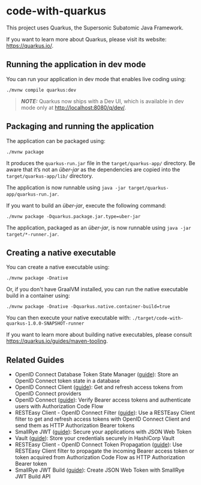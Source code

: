 # code-with-quarkus

This project uses Quarkus, the Supersonic Subatomic Java Framework.

If you want to learn more about Quarkus, please visit its website: <https://quarkus.io/>.

## Running the application in dev mode

You can run your application in dev mode that enables live coding using:

```shell script
./mvnw compile quarkus:dev
```

> **_NOTE:_**  Quarkus now ships with a Dev UI, which is available in dev mode only at <http://localhost:8080/q/dev/>.

## Packaging and running the application

The application can be packaged using:

```shell script
./mvnw package
```

It produces the `quarkus-run.jar` file in the `target/quarkus-app/` directory.
Be aware that it’s not an _über-jar_ as the dependencies are copied into the `target/quarkus-app/lib/` directory.

The application is now runnable using `java -jar target/quarkus-app/quarkus-run.jar`.

If you want to build an _über-jar_, execute the following command:

```shell script
./mvnw package -Dquarkus.package.jar.type=uber-jar
```

The application, packaged as an _über-jar_, is now runnable using `java -jar target/*-runner.jar`.

## Creating a native executable

You can create a native executable using:

```shell script
./mvnw package -Dnative
```

Or, if you don't have GraalVM installed, you can run the native executable build in a container using:

```shell script
./mvnw package -Dnative -Dquarkus.native.container-build=true
```

You can then execute your native executable with: `./target/code-with-quarkus-1.0.0-SNAPSHOT-runner`

If you want to learn more about building native executables, please consult <https://quarkus.io/guides/maven-tooling>.

## Related Guides

- OpenID Connect Database Token State Manager ([guide](https://quarkus.io/guides/security-openid-connect-client)): Store an OpenID Connect token state in a database
- OpenID Connect Client ([guide](https://quarkus.io/guides/security-openid-connect-client)): Get and refresh access tokens from OpenID Connect providers
- OpenID Connect ([guide](https://quarkus.io/guides/security-openid-connect)): Verify Bearer access tokens and authenticate users with Authorization Code Flow
- RESTEasy Client - OpenID Connect Filter ([guide](https://quarkus.io/guides/security-openid-connect-client)): Use a RESTEasy Client filter to get and refresh access tokens with OpenID Connect Client and send them as HTTP Authorization Bearer tokens
- SmallRye JWT ([guide](https://quarkus.io/guides/security-jwt)): Secure your applications with JSON Web Token
- Vault ([guide](https://quarkiverse.github.io/quarkiverse-docs/quarkus-vault/dev/index.html)): Store your credentials securely in HashiCorp Vault
- RESTEasy Client - OpenID Connect Token Propagation ([guide](https://quarkus.io/guides/security-openid-connect-client)): Use RESTEasy Client filter to propagate the incoming Bearer access token or token acquired from Authorization Code Flow as HTTP Authorization Bearer token
- SmallRye JWT Build ([guide](https://quarkus.io/guides/security-jwt-build)): Create JSON Web Token with SmallRye JWT Build API
